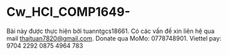 # Cw_HCI_COMP1649-
Bài này được thực hiện bởi tuanntgcs18661. Có các vấn đề xin liên hệ qua mail thaituan7820@gmail.com. Donate qua MoMo: 0778748901. Viettel pay: 9704 2292 0875 4964 783
